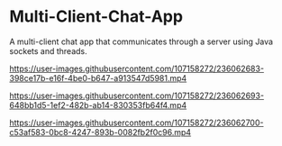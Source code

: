 # Multi-Client-Chat-App
A multi-client chat app that communicates through a server using Java sockets and threads.

https://user-images.githubusercontent.com/107158272/236062683-398ce17b-e16f-4be0-b647-a913547d5981.mp4

https://user-images.githubusercontent.com/107158272/236062693-648bb1d5-1ef2-482b-ab14-830353fb64f4.mp4

https://user-images.githubusercontent.com/107158272/236062700-c53af583-0bc8-4247-893b-0082fb2f0c96.mp4
